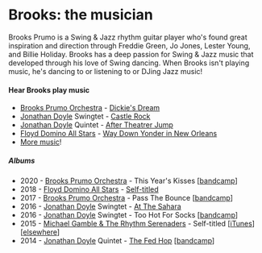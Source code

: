 # Brooks: the musician

Brooks Prumo is a Swing & Jazz rhythm guitar player who's found great inspiration and direction through Freddie Green, Jo Jones, Lester Young, and Billie Holiday. Brooks has a deep passion for Swing & Jazz music that developed through his love of Swing dancing. When Brooks isn't playing music, he's dancing to or listening to or DJing Jazz music!


#### Hear Brooks play music

- [Brooks Prumo Orchestra] - [Dickie's Dream](http://youtu.be/hvG0EazG8H8)
- [Jonathan Doyle] Swingtet - [Castle Rock](http://youtu.be/Th-TDynahJs)
- [Jonathan Doyle] Quintet - [After Theatrer Jump](http://youtu.be/dlIOiQO4BtY)
- [Floyd Domino All Stars] - [Way Down Yonder in New Orleans](http://youtu.be/YUwNz8Ax8Zk)
- [More music](https://www.youtube.com/playlist?list=PLoW6-AN5ru1V--gUJLTnP1bYja59CmmHo)!

##### Albums

- 2020 - [Brooks Prumo Orchestra] - This Year's Kisses [[bandcamp](http://brooksprumoorchestra.bandcamp.com/album/this-years-kisses)]
- 2018 - [Floyd Domino All Stars] - [Self-titled](http://smarturl.it/floyddomino)
- 2017 - [Brooks Prumo Orchestra] - Pass The Bounce [[bandcamp](http://brooksprumoorchestra.bandcamp.com/album/pass-the-bounce)]
- 2016 - [Jonathan Doyle] Swingtet - [At The Sahara](http://www.jonathandoylemusic.com/at-the-sahara)
- 2016 - [Jonathan Doyle] Swingtet - Too Hot For Socks [[bandcamp](http://jonathandoyle.bandcamp.com/album/too-hot-for-socks)]
- 2015 - [Michael Gamble & The Rhythm Serenaders] - Self-titled [[iTunes](https://itunes.apple.com/us/album/michael-gamble-rhythm-serenaders/id1121446386)] [[elsewhere](https://clg.lnk.to/iLmKa)]
- 2014 - [Jonathan Doyle] Quintet - [The Fed Hop](http://www.jonathandoylemusic.com/new-products/the-fed-hop) [[bandcamp](https://jonathandoyle.bandcamp.com/album/the-fed-hop)]

[Brooks Prumo Orchestra]: http://www.brooksprumoorchestra.com/
[Jonathan Doyle]: http://www.jonathandoylemusic.com/
[Michael Gamble & The Rhythm Serenaders]: http://www.rhythmserenaders.com/
[Floyd Domino All Stars]: https://www.facebook.com/floyddallstars/
